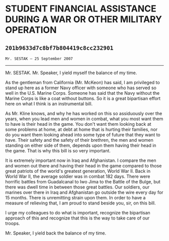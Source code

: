 # STUDENT FINANCIAL ASSISTANCE DURING A WAR OR OTHER MILITARY OPERATION
## `201b9633d7c8bf7b804419c8cc232901`
`Mr. SESTAK — 25 September 2007`

---


Mr. SESTAK. Mr. Speaker, I yield myself the balance of my time.

As the gentleman from California (Mr. McKeon) has said, I am 
privileged to stand up here as a former Navy officer with someone who 
has served so well in the U.S. Marine Corps. Someone has said that the 
Navy without the Marine Corps is like a coat without buttons. So it is 
a great bipartisan effort here on what I think is an instrumental bill.

As Mr. Kline knows, and why he has worked on this so assiduously over 
the years, when you lead men and women in combat, what you most want 
them to have is their head in the game. You don't want them looking 
back at some problems at home, at debt at home that is hurting their 
families, nor do you want them looking ahead into some type of future 
that they want to have. Their safety and the safety of their brethren, 
the men and women standing on either side of them, depends upon them 
having their head in the game. That is why this bill is so very 
important.

It is extremely important now in Iraq and Afghanistan. I compare the 
men and women out there and having their head in the game compared to 
those great patriots of the world's greatest generation, World War II. 
Back in World War II, the average soldier was in combat 182 days. There 
were horrific battles from Guadalcanal to Iwo Jima to the Battle of the 
Bulge, but there was dwell time in between those great battles. Our 
soldiers, our marines over there in Iraq and Afghanistan go outside the 
wire every day for 15 months. There is unremitting strain upon them. In 
order to have a measure of relieving that, I am proud to stand beside 
you, sir, on this bill.

I urge my colleagues to do what is important, recognize the 
bipartisan approach of this and recognize that this is the way to take 
care of our troops.

Mr. Speaker, I yield back the balance of my time.